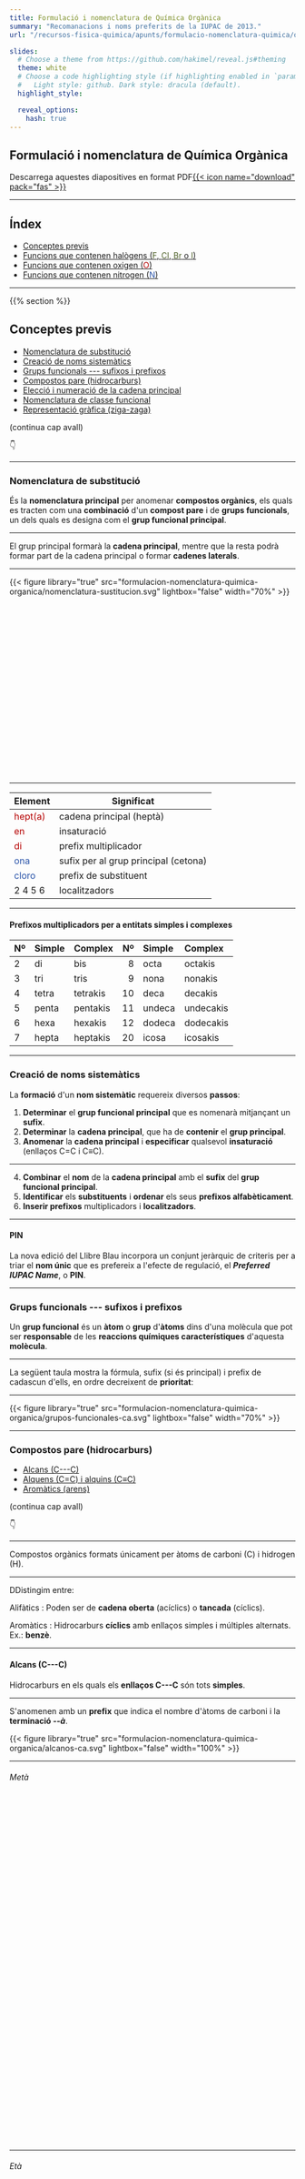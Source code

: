 ```yaml
---
title: Formulació i nomenclatura de Química Orgànica
summary: "Recomanacions i noms preferits de la IUPAC de 2013."
url: "/recursos-fisica-quimica/apunts/formulacio-nomenclatura-quimica/organica/diapositives"

slides:
  # Choose a theme from https://github.com/hakimel/reveal.js#theming
  theme: white
  # Choose a code highlighting style (if highlighting enabled in `params.toml`)
  #   Light style: github. Dark style: dracula (default).
  highlight_style:

  reveal_options:
    hash: true
---
```


<section data-background-image="/media/logo-diapositivas.svg, qrcode.svg" data-background-size="10%" data-background-position="3.629% 5%, 96.371% 5%">

<script src="https://3Dmol.csb.pitt.edu/build/3Dmol-min.js"></script>

# Formulació i nomenclatura de Química Orgànica

Descarrega aquestes diapositives en format PDF[{{< icon name="download" pack="fas" >}}](#/PDF)

</section>

---

## Índex

- [Conceptes previs](#/2)
- [Funcions que contenen halògens (<span style="color: #4c5f26">F</span>, <span style="color: #4c5f26">Cl</span>, <span style="color: #4c5f26">Br</span> o <span style="color: #4c5f26">I</span>)](#/3)
- [Funcions que contenen oxigen (<span style="color: #b50000">O</span>)](#/4)
- [Funcions que contenen nitrogen (<span style="color: #2a54a9">N</span>)](#/5)

---

{{% section %}}

## Conceptes previs

- [Nomenclatura de substitució](#/2/1)
- [Creació de noms sistemàtics](#/2/6)
- [Grups funcionals --- sufixos i prefixos](#/2/9)
- [Compostos pare (hidrocarburs)](#/2/12)
- [Elecció i numeració de la cadena principal](#/2/43)
- [Nomenclatura de classe funcional](#/2/46)
- [Representació gràfica (ziga-zaga)](#/2/51)

(continua cap avall)

👇

---

### Nomenclatura de substitució
És la **nomenclatura principal** per anomenar **compostos orgànics**, els quals es tracten com una **combinació** d'un **compost pare** i de **grups funcionals**, un dels quals es designa com el **grup funcional principal**.

---

El grup principal formarà la **cadena principal**, mentre que la resta podrà formar part de la cadena principal o formar **cadenes laterals**.

---

{{< figure library="true" src="formulacion-nomenclatura-quimica-organica/nomenclatura-sustitucion.svg" lightbox="false" width="70%" >}}

<div style="height: 300px; width: 100%; position: relative;" class='viewer_3Dmoljs' data-href='/media/formulacion-nomenclatura-quimica-organica/sustitucion.sdf' data-backgroundalpha='0.0' data-style='stick;sphere:radius~0.5' data-spin='axis:y'></div>

---

| Element | Significat |
| --- | --- |
| <span style="color: #b50000">hept(a)</span> | cadena principal (heptà) |
| <span style="color: #b50000">en</span> | insaturació |
| <span style="color: #b50000">di</span> | prefix multiplicador |
| <span style="color: #2a54a9">ona</span> | sufix per al grup principal (cetona) |
| <span style="color: #2a54a9">cloro</span> | prefix de substituent |
| 2 4 5 6 | localitzadors |

---

#### Prefixos multiplicadors per a entitats simples i complexes

| Nº | Simple | Complex | Nº | Simple | Complex |
| :--- | :--- | :--- | ---: | :--- | :--- |
| 2 | di | bis | 8 | octa | octakis |
| 3 | tri | tris | 9 | nona | nonakis |
| 4 | tetra | tetrakis | 10 | deca | decakis |
| 5 | penta | pentakis | 11 | undeca | undecakis |
| 6 | hexa | hexakis | 12 | dodeca | dodecakis |
| 7 | hepta | heptakis | 20 | icosa | icosakis |

---

### Creació de noms sistemàtics

La **formació** d'un **nom sistemàtic** requereix diversos **passos**:

1. **Determinar** el **grup funcional principal** que es nomenarà mitjançant un **sufix**.
2. **Determinar** la **cadena principal**, que ha de **contenir** el **grup principal**.
3. **Anomenar** la **cadena principal** i **especificar** qualsevol **insaturació** (enllaços C=C i C&equiv;C).

---

4. **Combinar** el **nom** de la **cadena principal** amb el **sufix** del **grup funcional principal**.
5. **Identificar** els **substituents** i **ordenar** els seus **prefixos alfabèticament**.
6. **Inserir prefixos** multiplicadors i **localitzadors**.

---

#### PIN
La nova edició del Llibre Blau incorpora un conjunt jeràrquic de criteris per a triar el **nom únic** que es prefereix a l'efecte de regulació, el ***Preferred IUPAC Name***, o **PIN**.

---

### Grups funcionals --- sufixos i prefixos
Un **grup funcional** és un **àtom** o **grup** d'**àtoms** dins d'una molècula que pot ser **responsable** de les **reaccions químiques característiques** d'aquesta **molècula**.

---

 La següent taula mostra la fórmula, sufix (si és principal) i prefix de cadascun d'ells, en ordre decreixent de **prioritat**:

---

{{< figure library="true" src="formulacion-nomenclatura-quimica-organica/grupos-funcionales-ca.svg" lightbox="false" width="70%" >}}

---

### Compostos pare (hidrocarburs)
- [Alcans (C---C)](#/2/15)
- [Alquens (C=C) i alquins (C&equiv;C)](#/2/27)
- [Aromàtics (arens)](#/2/32)

(continua cap avall)

👇

---

Compostos orgànics formats únicament per àtoms de carboni (C) i hidrogen (H).

---

DDistingim entre:

Alifàtics
: Poden ser de **cadena oberta** (acíclics) o **tancada** (cíclics).

Aromàtics
: Hidrocarburs **cíclics** amb enllaços simples i múltiples alternats. Ex.: **benzè**.

---

#### Alcans (C---C)
Hidrocarburs en els quals els **enllaços C---C** són tots **simples**.

---

S'anomenen amb un **prefix** que indica el nombre d'àtoms de carboni i la **terminació *--à***.

{{< figure library="true" src="formulacion-nomenclatura-quimica-organica/alcanos-ca.svg" lightbox="false" width="100%" >}}

---

###### Metà

<div style="height: 600px; width: 100%; position: relative;" class='viewer_3Dmoljs' data-href='/media/formulacion-nomenclatura-quimica-organica/metano.sdf' data-backgroundalpha='0.0' data-style='stick;sphere:radius~0.5' data-spin='axis:y'></div>

---

###### Età

<div style="height: 600px; width: 100%; position: relative;" class='viewer_3Dmoljs' data-href='/media/formulacion-nomenclatura-quimica-organica/etano.sdf' data-backgroundalpha='0.0' data-style='stick;sphere:radius~0.5' data-spin='axis:y'></div>

---

###### Propà

<div style="height: 600px; width: 100%; position: relative;" class='viewer_3Dmoljs' data-href='/media/formulacion-nomenclatura-quimica-organica/propano.sdf' data-backgroundalpha='0.0' data-style='stick;sphere:radius~0.5' data-spin='axis:y'></div>

---

###### Butà

<div style="height: 600px; width: 100%; position: relative;" class='viewer_3Dmoljs' data-href='/media/formulacion-nomenclatura-quimica-organica/butano.sdf' data-backgroundalpha='0.0' data-style='stick;sphere:radius~0.5' data-spin='axis:y'></div>

---

En cas de ser **substituents**, canvien la **terminació** --à per ***--il***.

---

##### Cicloalcans
S'afegeix el **prefix *ciclo--*** al nom de l'hidrocarbur.

{{< figure library="true" src="formulacion-nomenclatura-quimica-organica/cicloalcanos-ca.svg" lightbox="false" width="100%" >}}

---

###### Ciclopropà

<div style="height: 600px; width: 100%; position: relative;" class='viewer_3Dmoljs' data-href='/media/formulacion-nomenclatura-quimica-organica/ciclopropano.sdf' data-backgroundalpha='0.0' data-style='stick;sphere:radius~0.5' data-spin='axis:y'></div>

---

###### Ciclobutà

<div style="height: 600px; width: 100%; position: relative;" class='viewer_3Dmoljs' data-href='/media/formulacion-nomenclatura-quimica-organica/ciclobutano.sdf' data-backgroundalpha='0.0' data-style='stick;sphere:radius~0.5' data-spin='axis:y'></div>

---

###### Ciclohexà

<div style="height: 600px; width: 100%; position: relative;" class='viewer_3Dmoljs' data-href='/media/formulacion-nomenclatura-quimica-organica/ciclohexano.sdf' data-backgroundalpha='0.0' data-style='stick;sphere:radius~0.5' data-spin='axis:y'></div>

---

###### Ciclodecà

<div style="height: 600px; width: 100%; position: relative;" class='viewer_3Dmoljs' data-href='/media/formulacion-nomenclatura-quimica-organica/ciclodecano.sdf' data-backgroundalpha='0.0' data-style='stick;sphere:radius~0.5' data-spin='axis:y'></div>

---

#### Alquens (C=C) i alquins (C&equiv;C)
La presència d'**insaturacions** ---**enllaços dobles** (**C=C**) i **triples** (**C&equiv;C**)--- s'indica mitjançant les **terminacions *--è*** i ***--í***, respectivament, i **localitzadors** definint les seves posicions.

{{< figure library="true" src="formulacion-nomenclatura-quimica-organica/insaturaciones-ca.svg" lightbox="false" width="100%" >}}

---

##### Buta-1,3-diè

<div style="height: 600px; width: 100%; position: relative;" class='viewer_3Dmoljs' data-href='/media/formulacion-nomenclatura-quimica-organica/butadieno.sdf' data-backgroundalpha='0.0' data-style='stick;sphere:radius~0.5' data-spin='axis:y'></div>

---

##### Pent-1-en-4-í

<div style="height: 600px; width: 100%; position: relative;" class='viewer_3Dmoljs' data-href='/media/formulacion-nomenclatura-quimica-organica/pentino.sdf' data-backgroundalpha='0.0' data-style='stick;sphere:radius~0.5' data-spin='axis:y'></div>

---

##### Ciclohexa-1,3-diè

<div style="height: 600px; width: 100%; position: relative;" class='viewer_3Dmoljs' data-href='/media/formulacion-nomenclatura-quimica-organica/ciclohexadieno.sdf' data-backgroundalpha='0.0' data-style='stick;sphere:radius~0.5' data-spin='axis:y'></div>

---

En caso de ser **sustituyentes**, acaben en ***--enil(o)*** e ***--inil(o)***, respectivamente.

---

#### Aromàtics (arens)
El **benzè**, **C<sub>6</sub>H<sub>6</sub>**, és l'hidrocarbur aromàtic de **referència**.

{{< figure library="true" src="formulacion-nomenclatura-quimica-organica/aromaticos-ca.svg" lightbox="false" width="100%" >}}

---

###### Benzè

<div style="height: 600px; width: 100%; position: relative;" class='viewer_3Dmoljs' data-href='/media/formulacion-nomenclatura-quimica-organica/benceno.sdf' data-backgroundalpha='0.0' data-style='stick;sphere:radius~0.5' data-spin='axis:y'></div>

---

###### Toluè

<div style="height: 600px; width: 100%; position: relative;" class='viewer_3Dmoljs' data-href='/media/formulacion-nomenclatura-quimica-organica/tolueno.sdf' data-backgroundalpha='0.0' data-style='stick;sphere:radius~0.5' data-spin='axis:y'></div>

---

###### Etenilbenzè

<div style="height: 600px; width: 100%; position: relative;" class='viewer_3Dmoljs' data-href='/media/formulacion-nomenclatura-quimica-organica/etenilbenceno.sdf' data-backgroundalpha='0.0' data-style='stick;sphere:radius~0.5' data-spin='axis:y'></div>

---

###### 1,2,4,5-tetrametilbenzè

<div style="height: 600px; width: 100%; position: relative;" class='viewer_3Dmoljs' data-href='/media/formulacion-nomenclatura-quimica-organica/dureno.sdf' data-backgroundalpha='0.0' data-style='stick;sphere:radius~0.5' data-spin='axis:y'></div>

---

En cas de ser **substituent**, es denomina ***fenil***.

---

##### ¿Com és millor representar el benzè?
<div align="center">
{{< tweet user="fqmente" id="1316297800607563778" >}}
</div>

---

##### Arens policíclics amb importància en l'estudi de sistemes biològics
{{< figure library="true" src="formulacion-nomenclatura-quimica-organica/policiclicos-ca.svg" lightbox="false" width="100%" >}}

---

###### Naftalè

<div style="height: 600px; width: 100%; position: relative;" class='viewer_3Dmoljs' data-href='/media/formulacion-nomenclatura-quimica-organica/naftaleno.sdf' data-backgroundalpha='0.0' data-style='stick;sphere:radius~0.5' data-spin='axis:y'></div>

---

###### Antracè

<div style="height: 600px; width: 100%; position: relative;" class='viewer_3Dmoljs' data-href='/media/formulacion-nomenclatura-quimica-organica/antraceno.sdf' data-backgroundalpha='0.0' data-style='stick;sphere:radius~0.5' data-spin='axis:y'></div>

---

###### Fenantrè

<div style="height: 600px; width: 100%; position: relative;" class='viewer_3Dmoljs' data-href='/media/formulacion-nomenclatura-quimica-organica/fenantreno.sdf' data-backgroundalpha='0.0' data-style='stick;sphere:radius~0.5' data-spin='axis:y'></div>

---

### Elecció i numeració de la cadena principal

---
#### Elecció
La **cadena principal** es **tria** aplicant els següents **criteris**:

1. Conté el grup funcional principal.
2. Conté el major nombre de grups funcionals.
3. Els sistemes d'anells són prioritaris enfront de les cadenes.
4. Conté més àtoms.
5. Conté més enllaços múltiples (dobles en cas d'empat).
6. Conté més substituents.

---
								
#### Numeració
La **cadena principal** es **numera** aplicant els següents **criteris**:

1. Localitzadors més baixos per a heteroàtoms (substituts d'algun carboni en la cadena principal).
2. Localitzador més baix per al grup funcional principal.
3. Localitzadors més baixos per a enllaços dobles i triples.
4. Localitzadors més baixos com a conjunt per a tots els substituents anomenats com a prefixos.
5. Localitzadors més baixos per a substituents en ordre d'esment (alfabètic).

---

### Nomenclatura de classe funcional
També coneguda com a nomenclatura ***radicofuncional***, és la **preferida** per a **èsters** i **halurs d'àcid** (també utilitzada per a **èters** i **cetones**).

---

Els noms consisteixen en el **nom** del **grup principal** del compost seguit de la paraula ***de*** i el **nom** del **substituent** al qual va unit.

{{< figure library="true" src="formulacion-nomenclatura-quimica-organica/nomenclatura-clase-funcional-ca.svg" lightbox="false" width="100%" >}}

---

#### Propanoat de metil

<div style="height: 600px; width: 100%; position: relative;" class='viewer_3Dmoljs' data-href='/media/formulacion-nomenclatura-quimica-organica/propanoato-metilo.sdf' data-backgroundalpha='0.0' data-style='stick;sphere:radius~0.5' data-spin='axis:y'></div>

---

#### Clorur d'acetil

<div style="height: 600px; width: 100%; position: relative;" class='viewer_3Dmoljs' data-href='/media/formulacion-nomenclatura-quimica-organica/cloruro-acetilo.sdf' data-backgroundalpha='0.0' data-style='stick;sphere:radius~0.5' data-spin='axis:y'></div>

---

#### Bromur de benzoïl

<div style="height: 600px; width: 100%; position: relative;" class='viewer_3Dmoljs' data-href='/media/formulacion-nomenclatura-quimica-organica/bromuro-benzoilo.sdf' data-backgroundalpha='0.0' data-style='stick;sphere:radius~0.5' data-spin='axis:y'></div>

---

### Representació gràfica (ziga-zaga)
{{< figure library="true" src="formulacion-nomenclatura-quimica-organica/zigzag-ca.svg" lightbox="false" width="100%" >}}

{{% /section %}}

---

{{% section %}}

## Funcions que contenen halògens (<span style="color: #4c5f26">F</span>, <span style="color: #4c5f26">Cl</span>, <span style="color: #4c5f26">Br</span> o <span style="color: #4c5f26">I</span>)
No poden ser mai el grup principal, per la qual cosa s'anomenen afegint el **prefix *fluoro--***, ***cloro--***, ***bromo--*** o ***yodo--***, segons correspongui, al nom de l'hidrocarbur.

{{< figure library="true" src="formulacion-nomenclatura-quimica-organica/haloalcanos-ca.svg" lightbox="false" width="100%" >}}

---

### 1,1,1,2-tetrafluoroetà

<div style="height: 600px; width: 100%; position: relative;" class='viewer_3Dmoljs' data-href='/media/formulacion-nomenclatura-quimica-organica/tetrafluoroetano.sdf' data-backgroundalpha='0.0' data-style='stick;sphere:radius~0.5' data-spin='axis:y'></div>

---

### 1,1-dicloroetè

<div style="height: 600px; width: 100%; position: relative;" class='viewer_3Dmoljs' data-href='/media/formulacion-nomenclatura-quimica-organica/dicloroeteno.sdf' data-backgroundalpha='0.0' data-style='stick;sphere:radius~0.5' data-spin='axis:y'></div>

---

### 1,2-dibromobenzè

<div style="height: 600px; width: 100%; position: relative;" class='viewer_3Dmoljs' data-href='/media/formulacion-nomenclatura-quimica-organica/dibromobenceno.sdf' data-backgroundalpha='0.0' data-style='stick;sphere:radius~0.5' data-spin='axis:y'></div>

---

### Yodometà

<div style="height: 600px; width: 100%; position: relative;" class='viewer_3Dmoljs' data-href='/media/formulacion-nomenclatura-quimica-organica/yodometano.sdf' data-backgroundalpha='0.0' data-style='stick;sphere:radius~0.5' data-spin='axis:y'></div>

{{% /section %}}

---

{{% section %}}

## Funcions que contenen oxigen (<span style="color: #b50000">O</span>)
- [Alcohols (<span style="color: #b50000">---OH</span>)](#/4/1)
- [Aldehids (<span style="color: #b50000">---CHO</span>)](#/4/5)
- [Cetones (<span style="color: #b50000">=O</span>)](#/4/9)
- [Èters (<span style="color: #b50000">---OR</span>)](#/4/13)
- [Àcids carboxílics (<span style="color: #b50000">---COOH</span>)](#/4/17)
- [Èsters (<span style="color: #b50000">---COOR</span>)](#/4/22)
- [Carboxilats (<span style="color: #b50000">---COO<sup>--</sup></span>)](#/4/27)
- [Halurs d'àcid (<span style="color: #b50000">---COX</span>)](#/4/29)

---

### Alcohols (<span style="color: #b50000">---OH</span>)
Si són el **grup principal** s'afegeix el **sufix *--ol*** al nom de l'hidrocarbur, en cas contrari s'utilitza el **prefix *hidroxi--***.

{{< figure library="true" src="formulacion-nomenclatura-quimica-organica/alcoholes-ca.svg" lightbox="false" width="100%" >}}

---

#### Etanol

<div style="height: 600px; width: 100%; position: relative;" class='viewer_3Dmoljs' data-href='/media/formulacion-nomenclatura-quimica-organica/etanol.sdf' data-backgroundalpha='0.0' data-style='stick;sphere:radius~0.5' data-spin='axis:y'></div>

---

#### Fenol

<div style="height: 600px; width: 100%; position: relative;" class='viewer_3Dmoljs' data-href='/media/formulacion-nomenclatura-quimica-organica/fenol.sdf' data-backgroundalpha='0.0' data-style='stick;sphere:radius~0.5' data-spin='axis:y'></div>

---

#### Àcid 2-hidroxipropanoic

<div style="height: 600px; width: 100%; position: relative;" class='viewer_3Dmoljs' data-href='/media/formulacion-nomenclatura-quimica-organica/acido-2-hidroxipropanoico.sdf' data-backgroundalpha='0.0' data-style='stick;sphere:radius~0.5' data-spin='axis:y'></div>

---

### Aldehids (<span style="color: #b50000">---CHO</span>)
Si són el **grup principal** s'afegeix el **sufix *--al*** (o ***--carbaldehid***) al nom de l'hidrocarbur, en cas contrari s'utilitza el **prefix *formil--*** (u ***oxo--***).

{{< figure library="true" src="formulacion-nomenclatura-quimica-organica/aldehidos-ca.svg" lightbox="false" width="100%" >}}

---

#### Formaldehid

<div style="height: 600px; width: 100%; position: relative;" class='viewer_3Dmoljs' data-href='/media/formulacion-nomenclatura-quimica-organica/formaldehido.sdf' data-backgroundalpha='0.0' data-style='stick;sphere:radius~0.5' data-spin='axis:y'></div>

---

#### Benzaldehid

<div style="height: 600px; width: 100%; position: relative;" class='viewer_3Dmoljs' data-href='/media/formulacion-nomenclatura-quimica-organica/benzaldehido.sdf' data-backgroundalpha='0.0' data-style='stick;sphere:radius~0.5' data-spin='axis:y'></div>

---

#### Àcid 4-metil-3-formilpent-3-en-1-oic

<div style="height: 600px; width: 100%; position: relative;" class='viewer_3Dmoljs' data-href='/media/formulacion-nomenclatura-quimica-organica/acido-formilpentoico.sdf' data-backgroundalpha='0.0' data-style='stick;sphere:radius~0.5' data-spin='axis:y'></div>

---

### Cetones (<span style="color: #b50000">=O</span>)

Si són el **grup principal** s'afegeix el **sufix *--ona*** al nom de l'hidrocarbur, en cas contrari s'utilitza el **prefix *oxo--***.

{{< figure library="true" src="formulacion-nomenclatura-quimica-organica/cetonas-ca.svg" lightbox="false" width="100%" >}}

---

#### Propan-2-ona

<div style="height: 600px; width: 100%; position: relative;" class='viewer_3Dmoljs' data-href='/media/formulacion-nomenclatura-quimica-organica/acetona.sdf' data-backgroundalpha='0.0' data-style='stick;sphere:radius~0.5' data-spin='axis:y'></div>

---

#### 1-feniletan-1-ona

<div style="height: 600px; width: 100%; position: relative;" class='viewer_3Dmoljs' data-href='/media/formulacion-nomenclatura-quimica-organica/acetofenona.sdf' data-backgroundalpha='0.0' data-style='stick;sphere:radius~0.5' data-spin='axis:y'></div>

---

#### 2-metil-3-oxo-butanal

<div style="height: 600px; width: 100%; position: relative;" class='viewer_3Dmoljs' data-href='/media/formulacion-nomenclatura-quimica-organica/butanal.sdf' data-backgroundalpha='0.0' data-style='stick;sphere:radius~0.5' data-spin='axis:y'></div>

---

### Èters (<span style="color: #b50000">---OR</span>)
No poden ser mai el grup principal, per la qual cosa s'anomenen afegint el **prefix *(R)oxi--*** al nom de l'hidrocarbur.

{{< figure library="true" src="formulacion-nomenclatura-quimica-organica/eteres-ca.svg" lightbox="false" width="100%" >}}

---

#### Etoxietà
<div style="height: 600px; width: 100%; position: relative;" class='viewer_3Dmoljs' data-href='/media/formulacion-nomenclatura-quimica-organica/etoxietano.sdf' data-backgroundalpha='0.0' data-style='stick;sphere:radius~0.5' data-spin='axis:y'></div>

---

#### Anisol

<div style="height: 600px; width: 100%; position: relative;" class='viewer_3Dmoljs' data-href='/media/formulacion-nomenclatura-quimica-organica/anisol.sdf' data-backgroundalpha='0.0' data-style='stick;sphere:radius~0.5' data-spin='axis:y'></div>

---

#### Furà

<div style="height: 600px; width: 100%; position: relative;" class='viewer_3Dmoljs' data-href='/media/formulacion-nomenclatura-quimica-organica/furano.sdf' data-backgroundalpha='0.0' data-style='stick;sphere:radius~0.5' data-spin='axis:y'></div>

---

### Àcids carboxílics (<span style="color: #b50000">---COOH</span>)
Són compostos amb un **grup carboxil**, **<span style="color: #b50000">---C(=O)OH</span>**.

---

Si són el **grup principal** s'anomenen començant per ***àcid*** i afegint el **sufix *--oic*** (o ***--carboxílic***) al nom de l'hidrocarbur, en cas contrari s'utilitza el **prefix *carboxi--***. Exemples: **aminoàcids** i **àcids grassos**.

{{< figure library="true" src="formulacion-nomenclatura-quimica-organica/acidos-carboxilicos-ca.svg" lightbox="false" width="100%" >}}

---

#### Àcid acètic

<div style="height: 600px; width: 100%; position: relative;" class='viewer_3Dmoljs' data-href='/media/formulacion-nomenclatura-quimica-organica/acido-acetico.sdf' data-backgroundalpha='0.0' data-style='stick;sphere:radius~0.5' data-spin='axis:y'></div>

---

#### Àcid benzoic

<div style="height: 600px; width: 100%; position: relative;" class='viewer_3Dmoljs' data-href='/media/formulacion-nomenclatura-quimica-organica/acido-benzoico.sdf' data-backgroundalpha='0.0' data-style='stick;sphere:radius~0.5' data-spin='axis:y'></div>

---

#### Àcid 2-hidroxipropan-1,2,3-tricarboxílic

<div style="height: 600px; width: 100%; position: relative;" class='viewer_3Dmoljs' data-href='/media/formulacion-nomenclatura-quimica-organica/acido-citrico.sdf' data-backgroundalpha='0.0' data-style='stick;sphere:radius~0.5' data-spin='axis:y'></div>

---

### Èsters (<span style="color: #b50000">---COOR</span>)
Deriven d'àcids, en els quals almenys un grup hidroxi, ---OH, se substitueix per un grup ---OR.

---

S'utilitza la **nomenclatura** de **classe funcional**, substituint la **terminació** --oic de l'àcid per ***--oat***, si són el **grup principal**; en cas contrari s'utilitza el **prefix *(R)oxicarbonil--***.

{{< figure library="true" src="formulacion-nomenclatura-quimica-organica/esteres-ca.svg" lightbox="false" width="100%" >}}

---

#### Acetat d'etil

<div style="height: 600px; width: 100%; position: relative;" class='viewer_3Dmoljs' data-href='/media/formulacion-nomenclatura-quimica-organica/acetato-etilo.sdf' data-backgroundalpha='0.0' data-style='stick;sphere:radius~0.5' data-spin='axis:y'></div>

---

#### Benzoat de metil

<div style="height: 600px; width: 100%; position: relative;" class='viewer_3Dmoljs' data-href='/media/formulacion-nomenclatura-quimica-organica/benzoato-metilo.sdf' data-backgroundalpha='0.0' data-style='stick;sphere:radius~0.5' data-spin='axis:y'></div>

---

#### Àcid 3-(acetiloxi)propanoic

<div style="height: 600px; width: 100%; position: relative;" class='viewer_3Dmoljs' data-href='/media/formulacion-nomenclatura-quimica-organica/acido-acetiloxipropanoico.sdf' data-backgroundalpha='0.0' data-style='stick;sphere:radius~0.5' data-spin='axis:y'></div>

---

### Carboxilats (<span style="color: #b50000">---COO<sup>--</sup></span>)
Són la base conjugada d'un àcid carboxílic, sent ions amb càrrega negativa (anions).

---

S'utilitza la **nomenclatura** de **classe funcional**, substituint la **terminació** --oic de l'àcid per ***--oat***, si són el **grup principal**; en cas contrari s'utilitza el **prefix *carboxilat--***.

{{< figure library="true" src="formulacion-nomenclatura-quimica-organica/carboxilatos-ca.svg" lightbox="false" width="100%" >}}

---

### Halurs d'àcid (<span style="color: #b50000">---COX</span>)
Deriven d'àcids carboxílics, substituint el grup hidroxi, ---OH, per un halur (F, Cl, Br o I).

---

SS'utilitza la **nomenclatura** de **classe funcional**, començant per ***halur de*** i substituint la **terminació** --oic de l'àcid per ***--oïl***, si són el **grup principal**; en cas contrari s'utilitza el **prefix *halocarbonil--***.

{{< figure library="true" src="formulacion-nomenclatura-quimica-organica/haluros-acido-ca.svg" lightbox="false" width="100%" >}}

---

#### Clorur d'acetil

<div style="height: 600px; width: 100%; position: relative;" class='viewer_3Dmoljs' data-href='/media/formulacion-nomenclatura-quimica-organica/cloruro-acetilo.sdf' data-backgroundalpha='0.0' data-style='stick;sphere:radius~0.5' data-spin='axis:y'></div>

---

#### Bromur de benzoïl

<div style="height: 600px; width: 100%; position: relative;" class='viewer_3Dmoljs' data-href='/media/formulacion-nomenclatura-quimica-organica/bromuro-benzoilo.sdf' data-backgroundalpha='0.0' data-style='stick;sphere:radius~0.5' data-spin='axis:y'></div>

---

#### Àcid 4-clorocarbonil-3-hidroxi-2-metilpentanoic

<div style="height: 600px; width: 100%; position: relative;" class='viewer_3Dmoljs' data-href='/media/formulacion-nomenclatura-quimica-organica/acido-metilpentanoico.sdf' data-backgroundalpha='0.0' data-style='stick;sphere:radius~0.5' data-spin='axis:y'></div>

{{% /section %}}

---

{{% section %}}

## Funcions que contenen nitrogen (<span style="color: #2a54a9">N</span>)
- [Amines (<span style="color: #2a54a9">---NH<sub>2</sub></span>)](#/5/1)
- [Amides (<span style="color: #2a54a9">---CONH<sub>2</sub></span>)](#/5/9)
- [Nitrils (<span style="color: #2a54a9">---C&equiv;N</span>)](#/5/14)
- [Nitrocompostos (<span style="color: #2a54a9">---NO<sub>2</sub></span>)](#/5/18)

(continua cap avall)

👇

---

### Amines (<span style="color: #2a54a9">---NH<sub>2</sub></span>)
Si són el **grup principal** s'afegeix el **sufix *--amina*** al nom de l'hidrocarbur, en cas contrari s'utilitza el **prefix *amino--***.

{{< figure library="true" src="formulacion-nomenclatura-quimica-organica/aminas.svg" lightbox="false" width="100%" >}}

---

##### Prop-1-en-1-amina

<div style="height: 600px; width: 100%; position: relative;" class='viewer_3Dmoljs' data-href='/media/formulacion-nomenclatura-quimica-organica/propenamina.sdf' data-backgroundalpha='0.0' data-style='stick;sphere:radius~0.5' data-spin='axis:y'></div>

---

##### Anilina

<div style="height: 600px; width: 100%; position: relative;" class='viewer_3Dmoljs' data-href='/media/formulacion-nomenclatura-quimica-organica/anilina.sdf' data-backgroundalpha='0.0' data-style='stick;sphere:radius~0.5' data-spin='axis:y'></div>

---

##### 2-(dimetilamino)etanol

<div style="height: 600px; width: 100%; position: relative;" class='viewer_3Dmoljs' data-href='/media/formulacion-nomenclatura-quimica-organica/dimetilaminoetanol.sdf' data-backgroundalpha='0.0' data-style='stick;sphere:radius~0.5' data-spin='axis:y'></div>

---

#### Aminas secundaries i terciaries
Quan es reemplacen hidrògens del grup ---NH<sub>2</sub> per substituents complexos s'utilitza la lletra <em>N</em> en comptes de nombres localitzadors.

{{< figure library="true" src="formulacion-nomenclatura-quimica-organica/aminas-sec-terc.svg" lightbox="false" width="100%" >}}

---

##### *N*-metilmetanamina

<div style="height: 600px; width: 100%; position: relative;" class='viewer_3Dmoljs' data-href='/media/formulacion-nomenclatura-quimica-organica/N-metilmetanamina.sdf' data-backgroundalpha='0.0' data-style='stick;sphere:radius~0.5' data-spin='axis:y'></div>

---

##### *N*-fenilanilina

<div style="height: 600px; width: 100%; position: relative;" class='viewer_3Dmoljs' data-href='/media/formulacion-nomenclatura-quimica-organica/N-fenilanilina.sdf' data-backgroundalpha='0.0' data-style='stick;sphere:radius~0.5' data-spin='axis:y'></div>

---

##### *N*,*N*-dimetilmetanamina

<div style="height: 600px; width: 100%; position: relative;" class='viewer_3Dmoljs' data-href='/media/formulacion-nomenclatura-quimica-organica/N-N-dimetilmetanamina.sdf' data-backgroundalpha='0.0' data-style='stick;sphere:radius~0.5' data-spin='axis:y'></div>

---

### Amides (<span style="color: #2a54a9">---CONH<sub>2</sub></span>)
Si són el **grup principal** s'afegeix el **sufix *--amida*** (o ***--carboxamida***) al nom de l'hidrocarbur, en cas contrari s'utilitza el **prefix *carbamoïl--***.

{{< figure library="true" src="formulacion-nomenclatura-quimica-organica/amidas-ca.svg" lightbox="false" width="100%" >}}

---

##### Acetamida

<div style="height: 600px; width: 100%; position: relative;" class='viewer_3Dmoljs' data-href='/media/formulacion-nomenclatura-quimica-organica/acetamida.sdf' data-backgroundalpha='0.0' data-style='stick;sphere:radius~0.5' data-spin='axis:y'></div>

---

##### Benzamida

<div style="height: 600px; width: 100%; position: relative;" class='viewer_3Dmoljs' data-href='/media/formulacion-nomenclatura-quimica-organica/benzamida.sdf' data-backgroundalpha='0.0' data-style='stick;sphere:radius~0.5' data-spin='axis:y'></div>

---

##### Asparagina

<div style="height: 600px; width: 100%; position: relative;" class='viewer_3Dmoljs' data-href='/media/formulacion-nomenclatura-quimica-organica/asparagina.sdf' data-backgroundalpha='0.0' data-style='stick;sphere:radius~0.5' data-spin='axis:y'></div>

---

#### Amides secundàries i terciàries
Igual que en les amines, la substitució d'hidrògens del grup ---CONH<sub>2</sub> s'indica per la lletra <em>N</em> en comptes de nombres localitzadors.

---

### Nitrils (<span style="color: #2a54a9">---C&equiv;N</span>)
Si són el **grup principal** s'afegeix el **sufix *--nitril*** (o ***--carbonitril***) al nom de l'hidrocarbur, en cas contrari s'utilitza el **prefix *ciano--***.

{{< figure library="true" src="formulacion-nomenclatura-quimica-organica/nitrilos-ca.svg" lightbox="false" width="100%" >}}

---

#### Butannitril

<div style="height: 600px; width: 100%; position: relative;" class='viewer_3Dmoljs' data-href='/media/formulacion-nomenclatura-quimica-organica/butanonitrilo.sdf' data-backgroundalpha='0.0' data-style='stick;sphere:radius~0.5' data-spin='axis:y'></div>

---

#### Benzonitril

<div style="height: 600px; width: 100%; position: relative;" class='viewer_3Dmoljs' data-href='/media/formulacion-nomenclatura-quimica-organica/benzonitrilo.sdf' data-backgroundalpha='0.0' data-style='stick;sphere:radius~0.5' data-spin='axis:y'></div>

---

#### 2-cianoprop-2-enoat de metil

<div style="height: 600px; width: 100%; position: relative;" class='viewer_3Dmoljs' data-href='/media/formulacion-nomenclatura-quimica-organica/cianoacrilato.sdf' data-backgroundalpha='0.0' data-style='stick;sphere:radius~0.5' data-spin='axis:y'></div>

---

### Nitrocompostos (<span style="color: #2a54a9">---NO<sub>2</sub></span>)
No poden ser mai el grup principal. S'anomenen afegint el **prefix *nitro--***.

{{< figure library="true" src="formulacion-nomenclatura-quimica-organica/nitrocompuestos-ca.svg" lightbox="false" width="100%" >}}

---

#### 2-nitropropà

<div style="height: 600px; width: 100%; position: relative;" class='viewer_3Dmoljs' data-href='/media/formulacion-nomenclatura-quimica-organica/nitropropano.sdf' data-backgroundalpha='0.0' data-style='stick;sphere:radius~0.5' data-spin='axis:y'></div>

---

#### 2,4,6-trinitrotoluè

<div style="height: 600px; width: 100%; position: relative;" class='viewer_3Dmoljs' data-href='/media/formulacion-nomenclatura-quimica-organica/TNT.sdf' data-backgroundalpha='0.0' data-style='stick;sphere:radius~0.5' data-spin='axis:y'></div>

---

#### 1,2,3-trinitroxipropà

<div style="height: 600px; width: 100%; position: relative;" class='viewer_3Dmoljs' data-href='/media/formulacion-nomenclatura-quimica-organica/nitroglicerina.sdf' data-backgroundalpha='0.0' data-style='stick;sphere:radius~0.5' data-spin='axis:y'></div>

{{% /section %}}

<section id="PDF" data-visibility="uncounted">

## Exportar a PDF

{{< icon name="download" pack="fas" >}} Fes clic [**aquí**](?print-pdf#) i segueix aquestes **instruccions**:

1. Obre el diàleg d'**Impressió** (Control-P si ets al Windows).
2. Canvia la **Destinació** a **Desa com a PDF**.
3. Canvia el **Disseny** a **Horizontal**.
4. Canvia els **Marges** a **Cap**.
5. Activa l'opció **Gràfics de fons**.

El procés, en principi, només funciona amb **Google Chrome**.

</section>